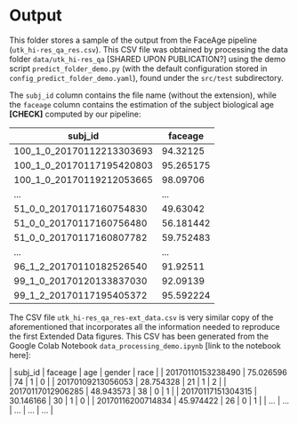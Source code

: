 # Output

This folder stores a sample of the output from the FaceAge pipeline (`utk_hi-res_qa_res.csv`). This CSV file was obtained by processing the data folder `data/utk_hi-res_qa` [SHARED UPON PUBLICATION?] using the demo script `predict_folder_demo.py` (with the default configuration stored in `config_predict_folder_demo.yaml`), found under the `src/test` subdirectory.

The `subj_id` column contains the file name (without the extension), while the `faceage` column contains the estimation of the subject biological age **[CHECK]** computed by our pipeline:

|          subj_id          |  faceage  |
|---------------------------|-----------|
| 100_1_0_20170112213303693 | 94.32125  |
| 100_1_0_20170117195420803 | 95.265175 |
| 100_1_0_20170119212053665 | 98.09706  |
| ...                       | ...       |
| 51_0_0_20170117160754830  | 49.63042  |
| 51_0_0_20170117160756480  | 56.181442 |
| 51_0_0_20170117160807782  | 59.752483 |
| ...                       | ...       |
| 96_1_2_20170110182526540  | 91.92511  |
| 99_1_0_20170120133837030  | 92.09139  |
| 99_1_2_20170117195405372  | 95.592224 |


The CSV file `utk_hi-res_qa_res-ext_data.csv` is very similar copy of the aforementioned that incorporates all the information needed to reproduce the first Extended Data figures. This CSV has been generated from the Google Colab Notebook `data_processing_demo.ipynb` [link to the notebook here]:

|          subj_id          |  faceage  |  age  |  gender  |  race  |
|     20170110153238490     | 75.026596 |  74   |   1      |   0    |
|     20170109213056053     | 28.754328 |  21   |   1      |   2    |
|     20170117012906285     | 48.943573 |  38   |   0      |   1    |
|     20170117151304315     | 30.146166 |  30   |   1      |   0    |
|     20170116200714834     | 45.974422 |  26   |   0      |   1    |
|     ...                   | ...       | ...   | ...      | ...    |


